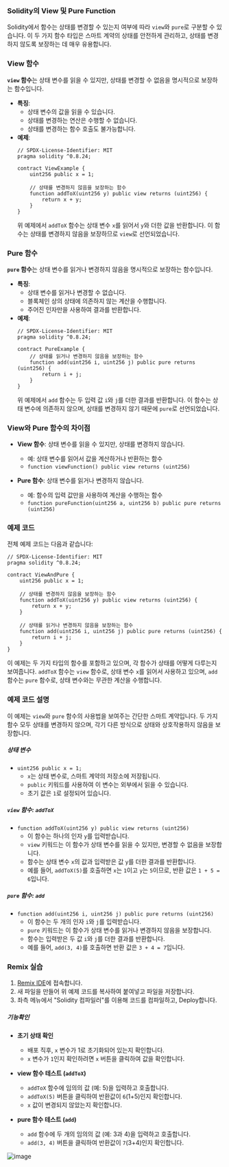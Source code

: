 ### Solidity의 View 및 Pure Function

Solidity에서 함수는 상태를 변경할 수 있는지 여부에 따라 `view`와 `pure`로 구분할 수 있습니다.
이 두 가지 함수 타입은 스마트 계약의 상태를 안전하게 관리하고, 상태를 변경하지 않도록 보장하는 데 매우 유용합니다.

### View 함수

**`view` 함수**는 상태 변수를 읽을 수 있지만, 상태를 변경할 수 없음을 명시적으로 보장하는 함수입니다.

- **특징**:
    - 상태 변수의 값을 읽을 수 있습니다.
    - 상태를 변경하는 연산은 수행할 수 없습니다.
    - 상태를 변경하는 함수 호출도 불가능합니다.
- **예제**:
  ```solidity
  // SPDX-License-Identifier: MIT
  pragma solidity ^0.8.24;

  contract ViewExample {
      uint256 public x = 1;

      // 상태를 변경하지 않음을 보장하는 함수
      function addToX(uint256 y) public view returns (uint256) {
          return x + y;
      }
  }
  ```
  위 예제에서 `addToX` 함수는 상태 변수 `x`를 읽어서 `y`와 더한 값을 반환합니다. 이 함수는 상태를 변경하지 않음을 보장하므로 `view`로 선언되었습니다.

### Pure 함수

**`pure` 함수**는 상태 변수를 읽거나 변경하지 않음을 명시적으로 보장하는 함수입니다.

- **특징**:
    - 상태 변수를 읽거나 변경할 수 없습니다.
    - 블록체인 상의 상태에 의존하지 않는 계산을 수행합니다.
    - 주어진 인자만을 사용하여 결과를 반환합니다.
- **예제**:
  ```solidity
  // SPDX-License-Identifier: MIT
  pragma solidity ^0.8.24;

  contract PureExample {
      // 상태를 읽거나 변경하지 않음을 보장하는 함수
      function add(uint256 i, uint256 j) public pure returns (uint256) {
          return i + j;
      }
  }
  ```
  위 예제에서 `add` 함수는 두 입력 값 `i`와 `j`를 더한 결과를 반환합니다. 이 함수는 상태 변수에 의존하지 않으며, 상태를 변경하지 않기 때문에 `pure`로 선언되었습니다.

### View와 Pure 함수의 차이점

- **View 함수**: 상태 변수를 읽을 수 있지만, 상태를 변경하지 않습니다.
    - 예: 상태 변수를 읽어서 값을 계산하거나 반환하는 함수
    - `function viewFunction() public view returns (uint256)`

- **Pure 함수**: 상태 변수를 읽거나 변경하지 않습니다.
    - 예: 함수의 입력 값만을 사용하여 계산을 수행하는 함수
    - `function pureFunction(uint256 a, uint256 b) public pure returns (uint256)`

### 예제 코드

전체 예제 코드는 다음과 같습니다:

```solidity
// SPDX-License-Identifier: MIT
pragma solidity ^0.8.24;

contract ViewAndPure {
    uint256 public x = 1;

    // 상태를 변경하지 않음을 보장하는 함수
    function addToX(uint256 y) public view returns (uint256) {
        return x + y;
    }

    // 상태를 읽거나 변경하지 않음을 보장하는 함수
    function add(uint256 i, uint256 j) public pure returns (uint256) {
        return i + j;
    }
}
```

이 예제는 두 가지 타입의 함수를 포함하고 있으며, 각 함수가 상태를 어떻게 다루는지 보여줍니다. `addToX` 함수는 `view` 함수로, 상태 변수 `x`를 읽어서 사용하고 있으며, `add`
함수는 `pure` 함수로, 상태 변수와는 무관한 계산을 수행합니다.

### 예제 코드 설명

이 예제는 `view`와 `pure` 함수의 사용법을 보여주는 간단한 스마트 계약입니다.
두 가지 함수 모두 상태를 변경하지 않으며, 각기 다른 방식으로 상태와 상호작용하지 않음을 보장합니다.

##### 상태 변수

- `uint256 public x = 1;`
    - `x`는 상태 변수로, 스마트 계약의 저장소에 저장됩니다.
    - `public` 키워드를 사용하여 이 변수는 외부에서 읽을 수 있습니다.
    - 초기 값은 `1`로 설정되어 있습니다.

##### `view` 함수: `addToX`

- `function addToX(uint256 y) public view returns (uint256)`
    - 이 함수는 하나의 인자 `y`를 입력받습니다.
    - `view` 키워드는 이 함수가 상태 변수를 읽을 수 있지만, 변경할 수 없음을 보장합니다.
    - 함수는 상태 변수 `x`의 값과 입력받은 값 `y`를 더한 결과를 반환합니다.
    - 예를 들어, `addToX(5)`를 호출하면 `x`는 `1`이고 `y`는 `5`이므로, 반환 값은 `1 + 5 = 6`입니다.

##### `pure` 함수: `add`

- `function add(uint256 i, uint256 j) public pure returns (uint256)`
    - 이 함수는 두 개의 인자 `i`와 `j`를 입력받습니다.
    - `pure` 키워드는 이 함수가 상태 변수를 읽거나 변경하지 않음을 보장합니다.
    - 함수는 입력받은 두 값 `i`와 `j`를 더한 결과를 반환합니다.
    - 예를 들어, `add(3, 4)`를 호출하면 반환 값은 `3 + 4 = 7`입니다.

### Remix 실습

1. [Remix IDE](https://remix.ethereum.org/)에 접속합니다.
2. 새 파일을 만들어 위 예제 코드를 복사하여 붙여넣고 파일을 저장합니다.
3. 좌측 메뉴에서 "Solidity 컴파일러"를 이용해 코드를 컴파일하고, Deploy합니다.

##### 기능확인

- **초기 상태 확인**
    - 배포 직후, `x` 변수가 1로 초기화되어 있는지 확인합니다.
    - `x` 변수가 `1`인지 확인하려면 `x` 버튼을 클릭하여 값을 확인합니다.

- **view 함수 테스트 (`addToX`)**
    - `addToX` 함수에 임의의 값 (예: 5)을 입력하고 호출합니다.
    - `addToX(5)` 버튼을 클릭하여 반환값이 `6`(1+5)인지 확인합니다.
    - `x` 값이 변경되지 않았는지 확인합니다.

- **pure 함수 테스트 (`add`)**
    - `add` 함수에 두 개의 임의의 값 (예: 3과 4)을 입력하고 호출합니다.
    - `add(3, 4)` 버튼을 클릭하여 반환값이 `7`(3+4)인지 확인합니다.

![image](https://github.com/Joon2000/Solidity-modules/assets/69339099/2e61c307-721e-4112-ad01-12781827767a)
